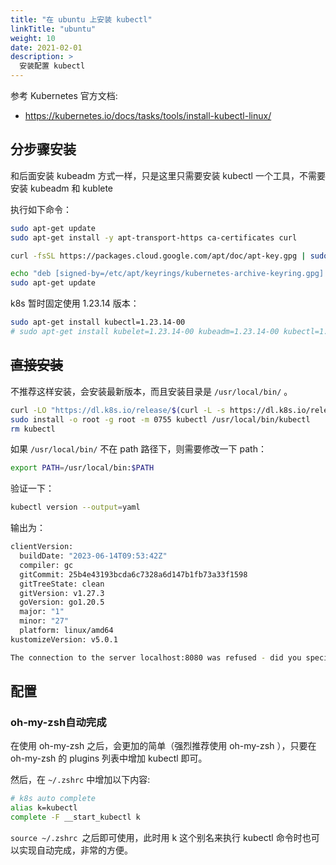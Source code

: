 ```yaml
---
title: "在 ubuntu 上安装 kubectl"
linkTitle: "ubuntu"
weight: 10
date: 2021-02-01
description: >
  安装配置 kubectl
---
```


参考 Kubernetes 官方文档:

- https://kubernetes.io/docs/tasks/tools/install-kubectl-linux/

## 分步骤安装

和后面安装 kubeadm 方式一样，只是这里只需要安装 kubectl 一个工具，不需要安装 kubeadm 和 kublete

执行如下命令：

```bash
sudo apt-get update
sudo apt-get install -y apt-transport-https ca-certificates curl

curl -fsSL https://packages.cloud.google.com/apt/doc/apt-key.gpg | sudo gpg --dearmor -o /etc/apt/keyrings/kubernetes-archive-keyring.gpg

echo "deb [signed-by=/etc/apt/keyrings/kubernetes-archive-keyring.gpg] https://apt.kubernetes.io/ kubernetes-xenial main" | sudo tee /etc/apt/sources.list.d/kubernetes.list
sudo apt-get update
```

k8s 暂时固定使用 1.23.14 版本：

```bash
sudo apt-get install kubectl=1.23.14-00
# sudo apt-get install kubelet=1.23.14-00 kubeadm=1.23.14-00 kubectl=1.23.14-00
```

## ~~直接安装~~

不推荐这样安装，会安装最新版本，而且安装目录是  `/usr/local/bin/` 。

```bash
curl -LO "https://dl.k8s.io/release/$(curl -L -s https://dl.k8s.io/release/stable.txt)/bin/linux/amd64/kubectl"
sudo install -o root -g root -m 0755 kubectl /usr/local/bin/kubectl
rm kubectl
```

如果 `/usr/local/bin/` 不在 path 路径下，则需要修改一下 path：

```bash
export PATH=/usr/local/bin:$PATH
```

验证一下：

```bash
kubectl version --output=yaml
```

输出为：

```bash
clientVersion:
  buildDate: "2023-06-14T09:53:42Z"
  compiler: gc
  gitCommit: 25b4e43193bcda6c7328a6d147b1fb73a33f1598
  gitTreeState: clean
  gitVersion: v1.27.3
  goVersion: go1.20.5
  major: "1"
  minor: "27"
  platform: linux/amd64
kustomizeVersion: v5.0.1

The connection to the server localhost:8080 was refused - did you specify the right host or port?

```

## 配置

### oh-my-zsh自动完成

在使用 oh-my-zsh 之后，会更加的简单（强烈推荐使用 oh-my-zsh ），只要在 oh-my-zsh 的 plugins 列表中增加 kubectl 即可。

然后，在 `~/.zshrc` 中增加以下内容:

```bash
# k8s auto complete
alias k=kubectl
complete -F __start_kubectl k
```

`source ~/.zshrc `之后即可使用，此时用 k 这个别名来执行 kubectl 命令时也可以实现自动完成，非常的方便。

